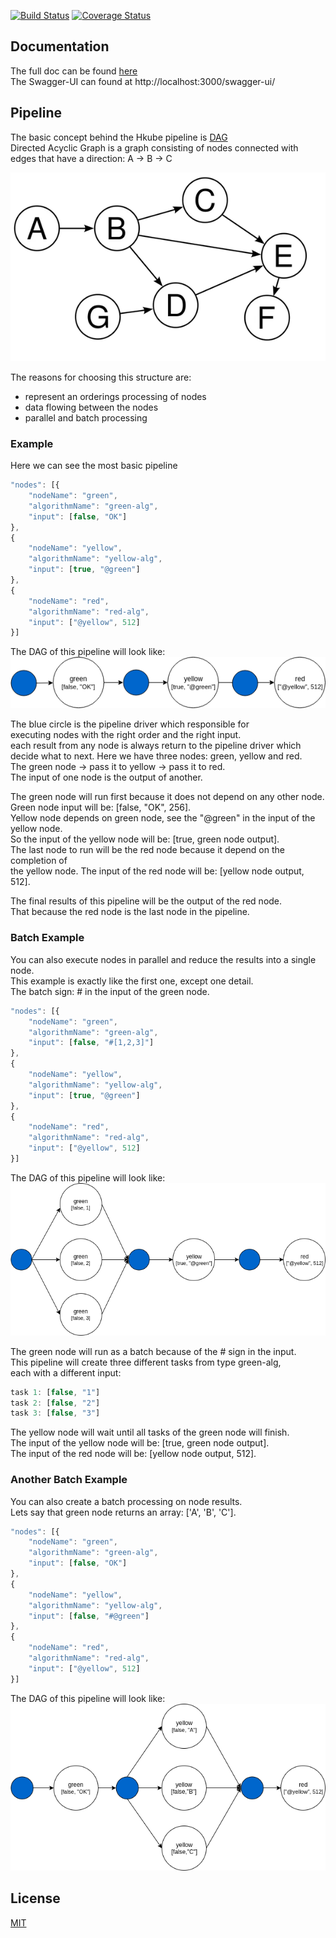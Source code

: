 [![Build Status](https://travis-ci.org/kube-HPC/api-server.svg?branch=master)](https://travis-ci.org/kube-HPC/api-server)
[![Coverage Status](https://coveralls.io/repos/github/kube-HPC/api-server/badge.svg?branch=master)](https://coveralls.io/github/kube-HPC/api-server?branch=master)


## Documentation


The full doc can be found [here](https://kube-hpc.github.io/api-server/docs.html)  
The Swagger-UI can found at http://localhost:3000/swagger-ui/

## Pipeline

The basic concept behind the Hkube pipeline is [DAG](https://en.wikipedia.org/wiki/Directed_acyclic_graph)  
Directed Acyclic Graph is a graph consisting of nodes connected with edges that have a direction: A -> B -> C

![Diagram](/docs/images/DAG.png)

The reasons for choosing this structure are:
- represent an orderings processing of nodes
- data flowing between the nodes
- parallel and batch processing

### Example

Here we can see the most basic pipeline

```js
"nodes": [{
    "nodeName": "green",
    "algorithmName": "green-alg",
    "input": [false, "OK"]
},
{
    "nodeName": "yellow",
    "algorithmName": "yellow-alg",
    "input": [true, "@green"]
},
{
    "nodeName": "red",
    "algorithmName": "red-alg",
    "input": ["@yellow", 512]
}]
```

The DAG of this pipeline will look like:  
![Diagram](/docs/images/simple-pipeline.png)  

The blue circle is the pipeline driver which responsible for  
executing nodes with the right order and the right input.  
each result from any node is always return to the pipeline driver which  
decide what to next. Here we have three nodes: green, yellow and red.   
The green node -> pass it to yellow -> pass it to red.  
The input of one node is the output of another.  

The green node will run first because it does not depend on any other node.  
Green node input will be: [false, "OK", 256].  
Yellow node depends on green node, see the "@green" in the input of the yellow node.  
So the input of the yellow node will be: [true, green node output].  
The last node to run will be the red node because it depend on the completion of  
the yellow node. The input of the red node will be: [yellow node output, 512].  

The final results of this pipeline will be the output of the red node.  
That because the red node is the last node in the pipeline.

### Batch Example

You can also execute nodes in parallel and reduce the results into a single node.   
This example is exactly like the first one, except one detail.  
The batch sign: # in the input of the green node.  

```js
"nodes": [{
    "nodeName": "green",
    "algorithmName": "green-alg",
    "input": [false, "#[1,2,3]"]
},
{
    "nodeName": "yellow",
    "algorithmName": "yellow-alg",
    "input": [true, "@green"]
},
{
    "nodeName": "red",
    "algorithmName": "red-alg",
    "input": ["@yellow", 512]
}]
```

The DAG of this pipeline will look like:  
![Diagram](/docs/images/simple-batch.png)

The green node will run as a batch because of the # sign in the input.  
This pipeline will create three different tasks from type green-alg,  
each with a different input:  

```js
task 1: [false, "1"]
task 2: [false, "2"]
task 3: [false, "3"]
```

The yellow node will wait until all tasks of the green node will finish.  
The input of the yellow node will be: [true, green node output].  
The input of the red node will be: [yellow node output, 512].

### Another Batch Example

You can also create a batch processing on node results.  
Lets say that green node returns an array: ['A', 'B', 'C'].


```js
"nodes": [{
    "nodeName": "green",
    "algorithmName": "green-alg",
    "input": [false, "OK"]
},
{
    "nodeName": "yellow",
    "algorithmName": "yellow-alg",
    "input": [false, "#@green"]
},
{
    "nodeName": "red",
    "algorithmName": "red-alg",
    "input": ["@yellow", 512]
}]
```

The DAG of this pipeline will look like:  
![Diagram](/docs/images/batch-result.png)


## License

  [MIT](LICENSE)
